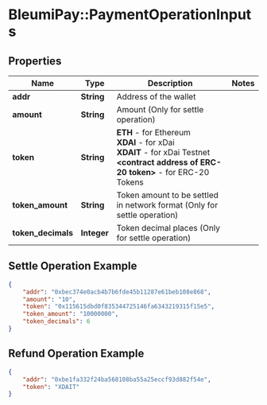 # BleumiPay::PaymentOperationInputs

## Properties

Name | Type | Description | Notes
------------ | ------------- | ------------- | -------------
**addr** | **String** | Address of the wallet | 
**amount** | **String** | Amount (Only for settle operation) | 
**token** | **String** | <b>ETH</b> - for Ethereum  <br/> <b>XDAI</b> - for xDai <br/> <b>XDAIT</b> - for xDai Testnet <br/> <b> &lt;contract address of ERC-20 token&gt;</b> - for ERC-20 Tokens  | 
**token_amount** | **String** | Token amount to be settled in network format (Only for settle operation) | 
**token_decimals** | **Integer** | Token decimal places (Only for settle operation) | 

## Settle Operation Example

```json
{
    "addr": "0xbec374e0acb4b7b6fde45b11287e61beb108e868",
    "amount": "10",
    "token": "0x115615dbd0f835344725146fa6343219315f15e5",
    "token_amount": "10000000",
    "token_decimals": 6
}
```

## Refund Operation Example

```json
{
    "addr": "0xbe1fa332f24ba568108ba55a25eccf93d882f54e",
    "token": "XDAIT"
}
```